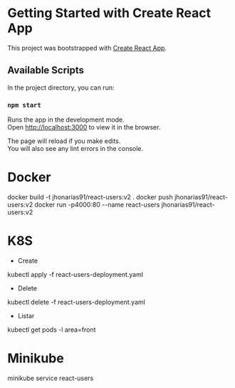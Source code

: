 # Getting Started with Create React App

This project was bootstrapped with [Create React App](https://github.com/facebook/create-react-app).

## Available Scripts

In the project directory, you can run:

### `npm start`

Runs the app in the development mode.\
Open [http://localhost:3000](http://localhost:3000) to view it in the browser.

The page will reload if you make edits.\
You will also see any lint errors in the console.

# Docker
docker build -t jhonarias91/react-users:v2 .
docker push jhonarias91/react-users:v2
docker run -p4000:80 --name react-users jhonarias91/react-users:v2
# K8S

- Create

kubectl apply -f react-users-deployment.yaml

- Delete

kubectl delete -f react-users-deployment.yaml

- Listar

kubectl get pods -l area=front

# Minikube
minikube service react-users
